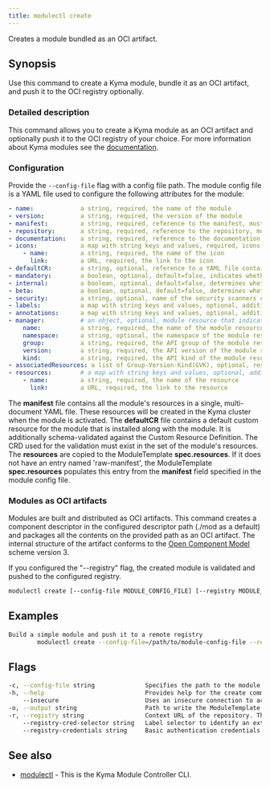 ```yaml
---
title: modulectl create
---
```


Creates a module bundled as an OCI artifact.

## Synopsis

Use this command to create a Kyma module, bundle it as an OCI artifact, and push it to the OCI registry optionally.

### Detailed description

This command allows you to create a Kyma module as an OCI artifact and optionally push it to the OCI registry of your choice.
For more information about Kyma modules see the [documentation](https://kyma-project.io/#/06-modules/README).

### Configuration

Provide the `--config-file` flag with a config file path.
The module config file is a YAML file used to configure the following attributes for the module:

```yaml
- name:             a string, required, the name of the module
- version:          a string, required, the version of the module
- manifest:         a string, required, reference to the manifest, must be a URL
- repository:       a string, required, reference to the repository, must be a URL
- documentation:    a string, required, reference to the documentation, must be a URL
- icons:            a map with string keys and values, required, icons used for UI
    - name:         a string, required, the name of the icon
      link:         a URL, required, the link to the icon
- defaultCR:        a string, optional, reference to a YAML file containing the default CR for the module, must be a URL
- mandatory:        a boolean, optional, default=false, indicates whether the module is mandatory to be installed on all clusters
- internal:         a boolean, optional, default=false, determines whether the ModuleTemplate CR should have the internal flag or not
- beta:             a boolean, optional, default=false, determines whether the ModuleTemplate CR should have the beta flag or not
- security:         a string, optional, name of the security scanners config file
- labels:           a map with string keys and values, optional, additional labels for the generated ModuleTemplate CR
- annotations:      a map with string keys and values, optional, additional annotations for the generated ModuleTemplate CR
- manager:          # an object, optional, module resource that indicates the installation readiness of the module
    name:           a string, required, the name of the module resource
    namespace:      a string, optional, the namespace of the module resource
    group:          a string, required, the API group of the module resource
    version:        a string, required, the API version of the module resource
    kind:           a string, required, the API kind of the module resource
- associatedResources: a list of Group-Version-Kind(GVK), optional, resources that should be cleaned up with the module deletion
- resources:        # a map with string keys and values, optional, additional resources of the module that may be fetched
    - name:         a string, required, the name of the resource
      link:         a URL, required, the link to the resource
```

The **manifest** file contains all the module's resources in a single, multi-document YAML file. These resources will be created in the Kyma cluster when the module is activated.
The **defaultCR** file contains a default custom resource for the module that is installed along with the module. It is additionally schema-validated against the Custom Resource Definition.
The CRD used for the validation must exist in the set of the module's resources.
The **resources** are copied to the ModuleTemplate **spec.resources**. If it does not have an entry named 'raw-manifest', the ModuleTemplate **spec.resources** populates this entry from the **manifest** field specified in the module config file.

### Modules as OCI artifacts
Modules are built and distributed as OCI artifacts. 
This command creates a component descriptor in the configured descriptor path (./mod as a default) and packages all the contents on the provided path as an OCI artifact.
The internal structure of the artifact conforms to the [Open Component Model](https://ocm.software/) scheme version 3.

If you configured the "--registry" flag, the created module is validated and pushed to the configured registry.


```bash
modulectl create [--config-file MODULE_CONFIG_FILE] [--registry MODULE_REGISTRY] [flags]
```

## Examples

```bash
Build a simple module and push it to a remote registry
		modulectl create --config-file=/path/to/module-config-file --registry http://localhost:5001/unsigned --insecure
```

## Flags

```bash
-c, --config-file string              Specifies the path to the module configuration file.
-h, --help                            Provides help for the create command.
    --insecure                        Uses an insecure connection to access the registry.
-o, --output string                   Path to write the ModuleTemplate file to, if the module is uploaded to a registry (default "template.yaml").
-r, --registry string                 Context URL of the repository. The repository URL will be automatically added to the repository contexts in the module descriptor.
    --registry-cred-selector string   Label selector to identify an externally created Secret of type "kubernetes.io/dockerconfigjson". It allows the image to be accessed in private image registries. It can be used when you push your module to a registry with authenticated access. For example, "label1=value1,label2=value2".
    --registry-credentials string     Basic authentication credentials for the given repository in the <user:password> format.
```

## See also

* [modulectl](modulectl.md)	 - This is the Kyma Module Controller CLI.


